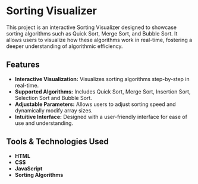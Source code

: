 # Sorting Visualizer

This project is an interactive Sorting Visualizer designed to showcase sorting algorithms such as Quick Sort, Merge Sort, and Bubble Sort. It allows users to visualize how these algorithms work in real-time, fostering a deeper understanding of algorithmic efficiency.

## Features

- **Interactive Visualization:** Visualizes sorting algorithms step-by-step in real-time.
- **Supported Algorithms:** Includes Quick Sort, Merge Sort, Insertion Sort, Selection Sort and Bubble Sort.
- **Adjustable Parameters:** Allows users to adjust sorting speed and dynamically modify array sizes.
- **Intuitive Interface:** Designed with a user-friendly interface for ease of use and understanding.

## Tools & Technologies Used

- **HTML**
- **CSS**
- **JavaScript**
- **Sorting Algorithms**

